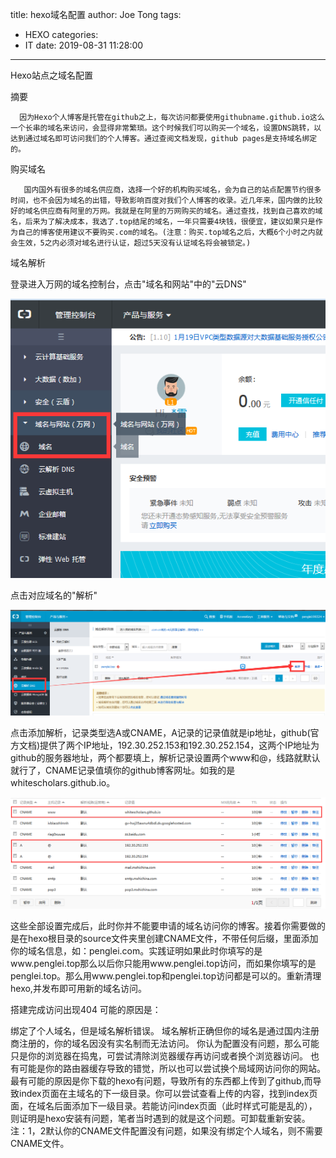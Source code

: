 title: hexo域名配置
author: Joe Tong
tags:
  - HEXO
categories:
  - IT
date: 2019-08-31 11:28:00
---
Hexo站点之域名配置


摘要

      因为Hexo个人博客是托管在github之上，每次访问都要使用githubname.github.io这么一个长串的域名来访问，会显得非常繁琐。这个时候我们可以购买一个域名，设置DNS跳转，以达到通过域名即可访问我们的个人博客。通过查阅文档发现，github pages是支持域名绑定的。

购买域名

       国内国外有很多的域名供应商，选择一个好的机构购买域名，会为自己的站点配置节约很多时间，也不会因为域名的出错，导致影响百度对我们个人博客的收录。近几年来，国内做的比较好的域名供应商有阿里的万网。我就是在阿里的万网购买的域名。通过查找，找到自己喜欢的域名，后来为了解决成本，我选了.top结尾的域名，一年只需要4块钱，很便宜，建议如果只是作为自己的博客使用建议不要购买.com的域名。(注意：购买.top域名之后，大概6个小时之内就会生效，5之内必须对域名进行认证，超过5天没有认证域名将会被锁定。)

域名解析

登录进入万网的域名控制台，点击"域名和网站"中的"云DNS"

![upload successful](/images/pasted-105.png)

点击对应域名的"解析"

![upload successful](/images/pasted-106.png)

点击添加解析，记录类型选A或CNAME，A记录的记录值就是ip地址，github(官方文档)提供了两个IP地址，192.30.252.153和192.30.252.154，这两个IP地址为github的服务器地址，两个都要填上，解析记录设置两个www和@，线路就默认就行了，CNAME记录值填你的github博客网址。如我的是whitescholars.github.io。

![upload successful](/images/pasted-107.png)


这些全部设置完成后，此时你并不能要申请的域名访问你的博客。接着你需要做的是在hexo根目录的source文件夹里创建CNAME文件，不带任何后缀，里面添加你的域名信息，如：penglei.com。实践证明如果此时你填写的是www.penglei.top那么以后你只能用www.penglei.top访问，而如果你填写的是penglei.top。那么用www.penglei.top和penglei.top访问都是可以的。重新清理hexo,并发布即可用新的域名访问。

搭建完成访问出现404 可能的原因是：

绑定了个人域名，但是域名解析错误。
域名解析正确但你的域名是通过国内注册商注册的，你的域名因没有实名制而无法访问。
你认为配置没有问题，那么可能只是你的浏览器在捣鬼，可尝试清除浏览器缓存再访问或者换个浏览器访问。
也有可能是你的路由器缓存导致的错觉，所以也可以尝试换个局域网访问你的网站。
最有可能的原因是你下载的hexo有问题，导致所有的东西都上传到了github,而导致index页面在主域名的下一级目录。你可以尝试查看上传的内容，找到index页面，在域名后面添加下一级目录。若能访问index页面（此时样式可能是乱的），则证明是hexo安装有问题，笔者当时遇到的就是这个问题。可卸载重新安装。
注：1，2默认你的CNAME文件配置没有问题，如果没有绑定个人域名，则不需要CNAME文件。
